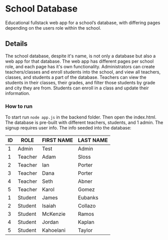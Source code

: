 # School Database

Educational fullstack web app for a school’s database, with differing pages depending on the users role within the school.

## Details

The school database, despite it's name, is not only a database but also a web app for that database. The web app has different pages per school role, and each page has it's own functionality. Administrators can create teachers/classes and enroll students into the school, and view all teachers, classes, and students a part of the database. Teachers can view the students in their classes, their grades, and filter those students by grade and city they are from. Students can enroll in a class and update their information.

### How to run

To start run ```node app.js``` in the backend folder. Then open the index.html. The database is pre-built with different teachers, students, and 1 admin. The signup requires user info. The info seeded into the database: 

| ID  | ROLE    | FIRST NAME | LAST NAME |
|-----|---------|------------|-----------|
|  1  | Admin   | Test       | Admin     |
|  1  | Teacher | Adam       | Sloss     |
|  2  | Teacher | Ian        | Porter    |
|  3  | Teacher | Dana       | Porter    |
|  4  | Teacher | Seth       | Abner     |
|  5  | Teacher | Karol      | Gomez     |
|  1  | Student | James      | Eubanks   |
|  2  | Student | Isaiah     | Collazo   |
|  3  | Student | McKenzie   | Ramos     |
|  4  | Student | Jordan     | Kaplan    |
|  5  | Student | Kahoelani  | Taylor    |
